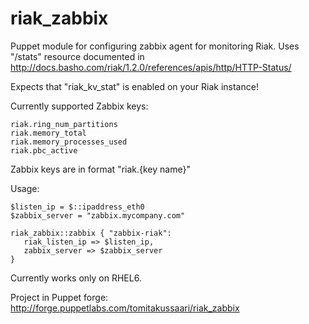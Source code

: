 riak_zabbix
===========

Puppet module for configuring zabbix agent for monitoring Riak.
Uses "/stats" resource documented in http://docs.basho.com/riak/1.2.0/references/apis/http/HTTP-Status/

Expects that "riak_kv_stat" is enabled on your Riak instance! 


Currently supported Zabbix keys:

    riak.ring_num_partitions
    riak.memory_total
    riak.memory_processes_used
    riak.pbc_active
    
Zabbix keys are in format "riak.{key name}"

Usage:

    $listen_ip = $::ipaddress_eth0
    $zabbix_server = "zabbix.mycompany.com"
    
    riak_zabbix::zabbix { "zabbix-riak":
       riak_listen_ip => $listen_ip,
       zabbix_server => $zabbix_server
    }

Currently works only on RHEL6.

Project in Puppet forge: http://forge.puppetlabs.com/tomitakussaari/riak_zabbix




